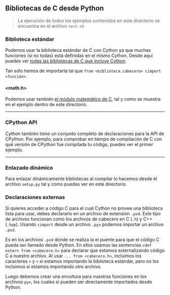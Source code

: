 ## Bibliotecas de C desde Python

> La ejecución de todos los ejemplos contenidos en este directorio se encuentra en el archivo `test.sh`

### Biblioteca estándar
Podemos usar la biblioteca estándar de C con Cython ya que muchas funciones (si no todas) está definidas en el mismo Cython. Desde aquí puedes ver [todas las bibliotecas de C que incluye Cython](https://github.com/cython/cython/tree/master/Cython/Includes).

Tan sólo hemos de importarla tal que `from <biblioteca.cabecero> cimport <función>`.


#### <math.h>
Podemos usar también [el módulo matemático de C](https://github.com/cython/cython/blob/master/Cython/Includes/libc/math.pxd), tal y como se muestra en el ejemplo dentro de este directorio.

__________________________________________________

### CPython API
Cython también tiene un conjunto completo de declaraciones para la API de CPython. Por ejemplo, para comprobar en tiempo de compilación de C con qué versión de CPython fue compilada tu código, puedes ver el primer ejemplo.

__________________________________________________

### Enlazado dinámico
Para enlazar dinámicamente bibliotecas al compilar lo hacemos desde el archivo `setup.py` tal y como puedes ver en este directorio.

### Declaraciones externas
Si quieres acceder a código C para el cual Cython no provee una biblioteca lista para usar, debes declararlo en un archivo de extensión `.pxd`. Este tipo de archivos funcionan como los archivos de cabecero en C (`.h`) y C++ (`.hpp`). Usando `cimport` desde un archivo `.pyx` podemos importar un archivo `.pxd`.

Es en los archivos `.pxd` donde se realiza la el puente para que el código C pueda ser llamado desde Python. En ellos usamos las sentencias `cdef extern from <cabecero.h>` para declarar que estamos externalizando código C a nuestro archivo. Al usar `... from <cabecero.h>`, incluimos los caracteres `<` y `>` si estamos importando la biblioteca estándar, pero no los incluimos si estamos importando otro archivo.

Luego debemos crear una envoltura para nuestras funciones en los archivos `pyx`, los cuales sí pueden ser directamente importados desde Python.